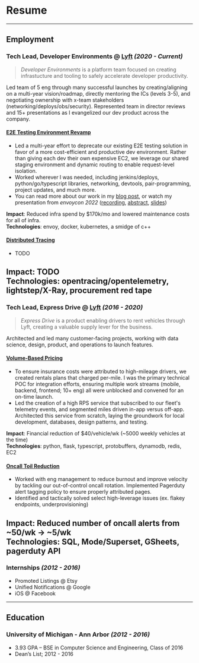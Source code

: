 # Resume
---

## Employment


### **Tech Lead, Developer Environments** @ [Lyft](https://lyft.com) *(2020 - Current)*

> *Developer Environments* is a platform team focused on creating infrastucture and tooling to safely accelerate developer productivity.

Led team of 5 eng through many successful launches by creating/aligning on a multi-year vision/roadmap, directly mentoring the ICs (levels 3-5), and negotiating ownership with x-team stakeholders (networking/deploys/obs/security). 
Represented team in director reviews and 15+ presentations as I evangelized our dev product across the company.

#### <u>E2E Testing Environment Revamp</u>
* Led a multi-year effort to deprecate our existing E2E testing solution in favor of a more cost-efficient and productive dev environment. 
Rather than giving each dev their own expensive EC2, we leverage our shared staging environment and dynamic routing to enable request-level isolation. 
* Worked wherever I was needed, including jenkins/deploys, python/go/typescript libraries, networking, devtools, pair-programming, project updates, and much more.
* You can read more about our work in my [blog post](https://eng.lyft.com/scaling-productivity-on-microservices-at-lyft-part-3-extending-our-envoy-mesh-with-staging-fdaafafca82f), or watch my presentation from _envoycon 2022_ ([recording](https://www.youtube.com/watch?v=p9dYr23MVv0), [abstract](https://envoyconna22.sched.com/event/1AO5k), [slides](assets/envoycon2022.pdf))

**Impact**: Reduced infra spend by $170k/mo and lowered maintenance costs for all of infra.<br/>
**Technologies**: envoy, docker, kubernetes, a smidge of c++

#### <u>Distributed Tracing</u>
* TODO 

**Impact**: TODO <br/>
**Technologies**: opentracing/opentelemetry, lightstep/X-Ray, procurement red tape
---
### **Tech Lead, Express Drive** @ [Lyft](https://lyft.com) *(2016 - 2020)*

> *Express Drive* is a product enabling drivers to rent vehicles through Lyft, creating a valuable supply lever for the business.


Architected and led many customer-facing projects, working with data science, design, product, and operations to launch features.

#### <u>Volume-Based Pricing</u>

* To ensure insurance costs were attributed to high-mileage drivers, we created rentals plans that charged per-mile.
I was the primary technical POC for integration efforts, ensuring multiple work streams (mobile, backend, frontend; 10+ eng) all were unblocked and convened for an on-time launch.
* Led the creation of a high RPS service that subscribed to our fleet's telemetry events, and segmented miles driven in-app versus off-app.
Architected this service from scratch, laying the groundwork for local development, databases, design patterns, and testing.

**Impact**: Financial reduction of $40/vehicle/wk (~5000 weekly vehicles at the time)<br/>
**Technologies**: python, flask, typescript, protobuffers, dynamodb, redis, EC2

#### <u>Oncall Toil Reduction</u>

* Worked with eng management to reduce burnout and improve velocity by tackling our out-of-control oncall rotation.
Implemented Pagerduty alert tagging policy to ensure properly attributed pages.
* Identified and tactically solved select high-leverage issues (ex. flakey endpoints, underprovisioning)

**Impact**: Reduced number of oncall alerts from ~50/wk → ~5/wk <br/>
**Technologies**: SQL, Mode/Superset, GSheets, pagerduty API
---
### **Internships** *(2012 - 2016)*

* Promoted Listings @ Etsy
* Unified Notifications @ Google
* iOS @ Facebook
---

## Education
### **University of Michigan - Ann Arbor** *(2012 - 2016)*
* 3.93 GPA – BSE in Computer Science and Engineering, Class of 2016
* Dean’s List; 2012 - 2016
